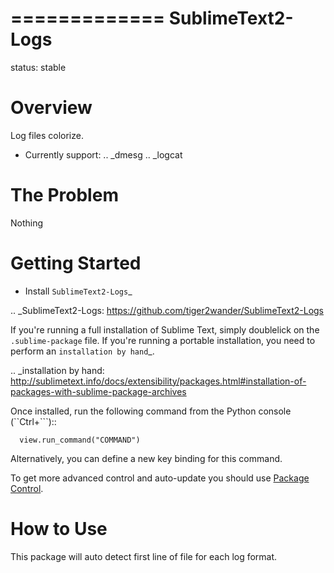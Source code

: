 =============
SublimeText2-Logs
=============

status: stable

Overview
========

Log files colorize.

- Currently support:
.. _dmesg
.. _logcat

The Problem
===========
Nothing

Getting Started
===============

- Install `SublimeText2-Logs`_

.. _SublimeText2-Logs: https://github.com/tiger2wander/SublimeText2-Logs

If you're running a full installation of Sublime Text, simply doublelick on the
``.sublime-package`` file. If you're running a portable installation, you need
to perform an `installation by hand`_.

.. _installation by hand: http://sublimetext.info/docs/extensibility/packages.html#installation-of-packages-with-sublime-package-archives

Once installed, run the following command from the Python console (``Ctrl+```)::

      view.run_command("COMMAND")

Alternatively, you can define a new key binding for this command.


To get more advanced control and auto-update you should use [Package Control](http://wbond.net/sublime_packages/package_control).

How to Use
==========
This package will auto detect first line of file for each log format.